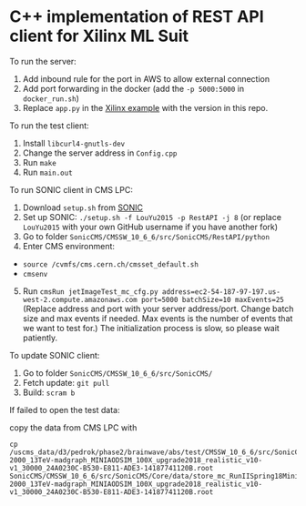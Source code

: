 # C++ implementation of REST API client for Xilinx ML Suit

To run the server:

1. Add inbound rule for the port in AWS to allow external connection
2. Add port forwarding in the docker (add the `-p 5000:5000` in `docker_run.sh`)
3. Replace `app.py` in the [Xilinx example](https://github.com/Xilinx/ml-suite/blob/master/examples/caffe/REST/app.py) with the version in this repo.

To run the test client:

1. Install `libcurl4-gnutls-dev`
2. Change the server address in `Config.cpp`
3. Run `make`
4. Run `main.out`

To run SONIC client in CMS LPC:

1. Download `setup.sh` from [SONIC](https://github.com/LouYu2015/SonicCMS)
2. Set up SONIC: `./setup.sh -f LouYu2015 -p RestAPI -j 8`
  (or replace `LouYu2015` with your own GitHub username if you have another fork)
3. Go to folder `SonicCMS/CMSSW_10_6_6/src/SonicCMS/RestAPI/python`
4. Enter CMS environment:
  * `source /cvmfs/cms.cern.ch/cmsset_default.sh`
  * `cmsenv`
5. Run `cmsRun jetImageTest_mc_cfg.py address=ec2-54-187-97-197.us-west-2.compute.amazonaws.com port=5000 batchSize=10 maxEvents=25` (Replace address and port with your server address/port. Change batch size and max events if needed. Max events is the number of events that we want to test for.) The initialization process is slow, so please wait patiently.

To update SONIC client:

1. Go to folder `SonicCMS/CMSSW_10_6_6/src/SonicCMS/`
2. Fetch update: `git pull`
3. Build: `scram b`

If failed to open the test data:

copy the data from CMS LPC with

```
cp /uscms_data/d3/pedrok/phase2/brainwave/abs/test/CMSSW_10_6_6/src/SonicCMS/Core/data/store_mc_RunIISpring18MiniAOD_BulkGravTohhTohbbhbb_narrow_M-2000_13TeV-madgraph_MINIAODSIM_100X_upgrade2018_realistic_v10-v1_30000_24A0230C-B530-E811-ADE3-14187741120B.root SonicCMS/CMSSW_10_6_6/src/SonicCMS/Core/data/store_mc_RunIISpring18MiniAOD_BulkGravTohhTohbbhbb_narrow_M-2000_13TeV-madgraph_MINIAODSIM_100X_upgrade2018_realistic_v10-v1_30000_24A0230C-B530-E811-ADE3-14187741120B.root
```
